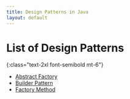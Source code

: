 ```yaml
---
title: Design Patterns in Java
layout: default
---
```


# List of Design Patterns
{:class="text-2xl font-semibold mt-6"}

<ul class="list-disc list-inside mt-4 retro-border">
  <li><a href="{{ site.baseurl }}/docs/abstract-factory">Abstract Factory</a></li>
  <li><a href="{{ site.baseurl }}/docs/builder-pattern">Builder Pattern</a></li>
  <li><a href="{{ site.baseurl }}/docs/factory-method">Factory Method</a></li>
</ul>
